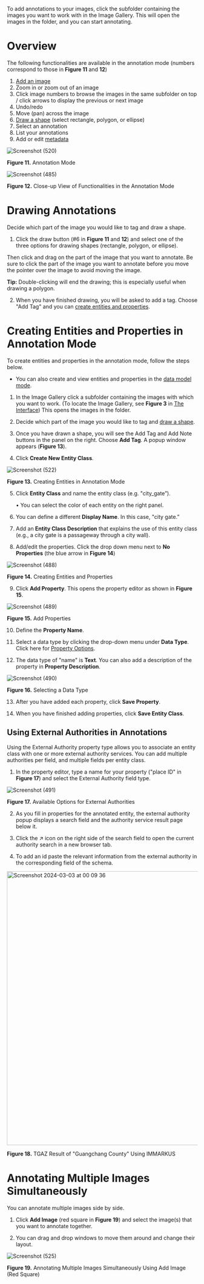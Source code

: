 To add annotations to your images, click the subfolder containing the images you want to work with in the Image Gallery. This will open the images in the folder, and you can start annotating. 

# Overview

The following functionalities are available in the annotation mode (numbers correspond to those in **Figure 11** and **12**) 
1.	[Add an image](https://github.com/rsimon/immarkus/wiki/04-Annotating-Images#annotating-multiple-images-simultaneously)
2.	Zoom in or zoom out of an image
3.	Click image numbers to browse the images in the same subfolder on top / click arrows to display the previous or next image  
4.	Undo/redo 
5.	Move (pan) across the image
6.	[Draw a shape](https://github.com/rsimon/immarkus/wiki/04-Annotating-Images#annotating-multiple-images-simultaneously) (select rectangle, polygon, or ellipse)
7.	Select an annotation
8.	List your annotations
9.	Add or edit [metadata](https://github.com/rsimon/immarkus/wiki/05-Working-with-Metadata)

![Screenshot (520)](https://github.com/rsimon/immarkus/assets/128056738/430a8823-1169-460b-80d1-819568eade75)

**Figure 11.** Annotation Mode

![Screenshot (485)](https://github.com/rsimon/immarkus/assets/128056738/63fd251f-c3e7-4746-9164-c0432fca8576)


**Figure 12.** Close-up View of Functionalities in the Annotation Mode


# Drawing Annotations

Decide which part of the image you would like to tag and draw a shape.

1. Click the draw button (#6 in **Figure 11** and **12**) and select one of the three options for drawing shapes (rectangle, polygon, or ellipse).

Then click and drag on the part of the image that you want to annotate. Be sure to click the part of the image you want to annotate before you move the pointer over the image to avoid moving the image.

**Tip:** Double-clicking will end the drawing; this is especially useful when drawing a polygon.

2. When you have finished drawing, you will be asked to add a tag. Choose "Add Tag" and you can [create entities and properties](https://github.com/rsimon/immarkus/wiki/04-Annotating-Images#creating-entities-and-properties-in-annotation-mode).

# Creating Entities and Properties in Annotation Mode

To create entities and properties in the annotation mode, follow the steps below.
* You can also create and view entities and properties in the [data model mode](https://github.com/rsimon/immarkus/wiki/03-Designing-a-Data-Model). 

1. In the Image Gallery click a subfolder containing the images with which you want to work. (To locate the Image Gallery, see **Figure 3** in [The Interface](https://github.com/rsimon/immarkus/wiki/02-The-Interface)) This opens the images in the folder.

1. Decide which part of the image you would like to tag and [draw a shape](https://github.com/rsimon/immarkus/wiki/04-Annotating-Images#drawing-annotations). 

1. Once you have drawn a shape, you will see the Add Tag and Add Note buttons in the panel on the right. Choose **Add Tag**. A popup window appears (**Figure 13**). 
1.	Click **Create New Entity Class**. 


![Screenshot (522)](https://github.com/rsimon/immarkus/assets/128056738/14b6e2b2-15c0-4170-8ebf-c09d416dae2b)


**Figure 13.** Creating Entities in Annotation Mode

5.	Click **Entity Class** and name the entity class (e.g. "city_gate”).

    •	You can select the color of each entity on the right panel.

6.	You can define a different **Display Name**. In this case, "city gate.”
7.	Add an **Entity Class Description** that explains the use of this entity class (e.g., a city gate is a passageway through a city wall).  


8.	Add/edit the properties. Click the drop down menu next to **No Properties** (the blue arrow in **Figure 14**)

![Screenshot (488)](https://github.com/rsimon/immarkus/assets/128056738/74052980-2bf6-4b82-884a-3130bdd2a721)

**Figure 14.** Creating Entities and Properties



9.	Click **Add Property**. This opens the property editor as shown in **Figure 15**.

![Screenshot (489)](https://github.com/rsimon/immarkus/assets/128056738/915a5228-ae1e-4067-8c40-787f4c81e797)

**Figure 15.** Add Properties

10.	Define the **Property Name**.

11.	Select a data type by clicking the drop-down menu under **Data Type**. Click here for [Property Options](https://github.com/rsimon/immarkus/wiki/03-Designing-a-Data-Model#property-options).


12.	The data type of "name" is **Text**. You can also add a description of the property in **Property Description**.

![Screenshot (490)](https://github.com/rsimon/immarkus/assets/128056738/a59a9c46-0a07-4db2-bf2b-b5d8161ee79f)

**Figure 16.** Selecting a Data Type


13.	After you have added each property, click **Save Property**. 

14.	When you have finished adding properties, click **Save Entity Class**.

## Using External Authorities in Annotations

Using the External Authority property type allows you to associate an entity class with one or more external authority services. You can add multiple authorities per field, and multiple fields per entity class. 

1. In the property editor, type a name for your property ("place ID" in **Figure 17**) and select the External Authority field type.

![Screenshot (491)](https://github.com/rsimon/immarkus/assets/128056738/8b581e78-bb41-42d5-9664-ebae050103b4)

**Figure 17.** Available Options for External Authorities

2. As you fill in properties for the annotated entity, the external authority popup displays a search field and the authority service result page below it.  

3. Click the ↗ icon on the right side of the search field to open the current authority search in a new browser tab. 

4. To add an id paste the relevant information from the external authority in the corresponding field of the schema.

<img width="723" alt="Screenshot 2024-03-03 at 00 09 36" src="https://github.com/rsimon/immarkus/assets/160752064/517a056d-fef7-42be-813d-7c56c9d0c458">

**Figure 18.** TGAZ Result of "Guangchang County" Using IMMARKUS
	 
# Annotating Multiple Images Simultaneously

You can annotate multiple images side by side. 

1. Click **Add Image** (red square in **Figure 19**) and select the image(s) that you want to annotate together.

2. You can drag and drop windows to move them around and change their layout.


![Screenshot (525)](https://github.com/rsimon/immarkus/assets/128056738/9f8fa135-5e97-4294-808e-f06555bd32ac)

**Figure 19.** Annotating Multiple Images Simultaneously Using Add Image (Red Square)


